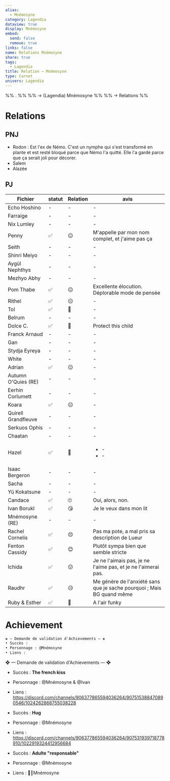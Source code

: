 ```yaml
---
alias:
  - Mnémosyne
category: Lagendia
dataview: true
display: Mnémosyne
embed:
  send: false
  remove: true
links: false
name: Relations Mnémosyne
share: true
tags:
  - Lagendia
title: Relation — Mnémosyne
type: Carnet
univers: Lagendia
---
```


%% . %%
%% → (Lagendia) Mnémosyne %%
%% → Relations %%



# Relations
## PNJ
- Rodon : Est l'ex de Némo. C'est un nymphe qui s'est transformé en plante et est resté bloqué parce que Némo l'a quitté. Elle l'a gardé parce que ça serait joli pour décorer.
- Salem
- Alazée

## PJ
| Fichier                                                                                 | statut | Relation | avis                                                                   |
| --------------------------------------------------------------------------------------- | ------ | -------- | ---------------------------------------------------------------------- |
| Echo Hoshino             | \-     | \-       | \-                                                                     |
| Farraige                     | \-     | \-       | \-                                                                     |
| Nix Lumley                 | \-     | \-       | \-                                                                     |
| Penny                           | ✅      | 😐       | M'appelle par mon nom complet, et j'aime pas ça                        |
| Seith                           | \-     | \-       | \-                                                                     |
| Shinri Meiyo             | \-     | \-       | \-                                                                     |
| Aygül Nephthys         | \-     | \-       | \-                                                                     |
| Mezhyo Abhy               | \-     | \-       | \-                                                                     |
| Pom Thabe                   | ✅      | 😐       | Excellente élocution. Déplorable mode de pensée                        |
| Rithel                         | ✅      | 😐       | \-                                                                     |
| Tol                               | ✅      | 🥰       | \-                                                                     |
| Belrum                          | \-     | \-       | \-                                                                     |
| Dolce C.                      | ✅      | 🥰       | Protect this child                                                     |
| Franck Arnaud            | \-     | \-       | \-                                                                     |
| Gan                                | \-     | \-       | \-                                                                     |
| Stydja Eyreya            | \-     | \-       | \-                                                                     |
| White                            | \-     | \-       | \-                                                                     |
| Adrian                           | ✅      | 😐       | \-                                                                     |
| Autumn O'Quies (RE) | \-     | \-       | \-                                                                     |
| Eerhin Corlumett       | \-     | \-       | \-                                                                     |
| Koara                             | ✅      | 😐       | \-                                                                     |
| Quirell Grandfleuve | \-     | \-       | \-                                                                     |
| Serkuos Ophis             | \-     | \-       | \-                                                                     |
| Chaatan                        | \-     | \-       | \-                                                                     |
| Hazel                            | ✅      | 🥰       | <ul><li>\-</li><li>\-</li></ul>                                        |
| Isaac Bergeron          | \-     | \-       | \-                                                                     |
| Sacha                            | \-     | \-       | \-                                                                     |
| Yû Kokatsune              | \-     | \-       | \-                                                                     |
| Candace                             | ✅      | 🙄       | Oui, alors, non.                                                       |
| Ivan Borukl                     | ✅      | 😘       | Je le veux dans mon lit                                                |
| Mnémosyne (RE)               | \-     | \-       | \-                                                                     |
| Rachel Cornelis             | ✅      | 😣       | Pas ma pote, a mal pris sa description de Lueur                        |
| Fenton Cassidy              | ✅      | 😊       | Plutôt sympa bien que semble stricte                                   |
| Ichida                              | ✅      | 😕       | Je ne l'aimais pas, je ne l'aime pas, et je ne l'aimerai pas.          |
| Raudhr                              | ✅      | 😥       | Me génère de l'anxiété sans que je sache pourquoi ; Mais BG quand même |
| Ruby & Esther                | ✅      | 🤔       | A l'air funky                                                          |

# Achievement
```md
❖ — Demande de validation d'Achievements — ❖
• Succès :
• Personnage : @Mnémosyne
• Liens : 
```

❖ — Demande de validation d'Achievements — ❖
- Succès : **The french kiss**
- Personnage : @Mnémosyne & @Ivan
- Liens : https://discord.com/channels/906377865594036264/907515388470890546/1024262868755038228

- Succès : **Hug**
- Personnage : @Mnémosyne
- Liens : https://discord.com/channels/906377865594036264/907531939718778910/1022919324412956684

- Succès : **Adulte "responsable"**
- Personnage : @Mnémosyne
- Liens : 🧼┃Mnémosyne

